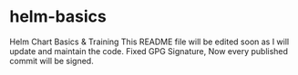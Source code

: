 # helm-basics
Helm Chart Basics &amp; Training
This README file will be edited soon as I will update and maintain the code.
Fixed GPG Signature, Now every published commit will be signed.